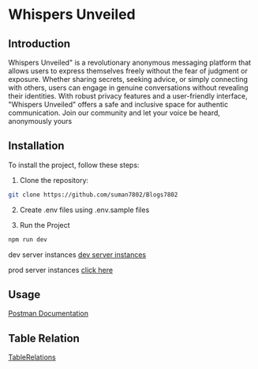 # Whispers Unveiled

## Introduction

Whispers Unveiled" is a revolutionary anonymous messaging platform that allows users to express themselves freely without the fear of judgment or exposure. Whether sharing secrets, seeking advice, or simply connecting with others, users can engage in genuine conversations without revealing their identities. With robust privacy features and a user-friendly interface, "Whispers Unveiled" offers a safe and inclusive space for authentic communication. Join our community and let your voice be heard, anonymously yours

## Installation

To install the project, follow these steps:

1. Clone the repository:

```bash
git clone https://github.com/suman7802/Blogs7802
```

2. Create .env files using .env.sample files

3. Run the Project

```bash
npm run dev
```

dev server instances
[dev server instances](http://localhost:3000)

prod server instances
[click here](whisper7802.vercel.app)

## Usage

[Postman Documentation](https://documenter.getpostman.com/view/27265804/2sA3JRXyGY)

## Table Relation

[TableRelations]()
